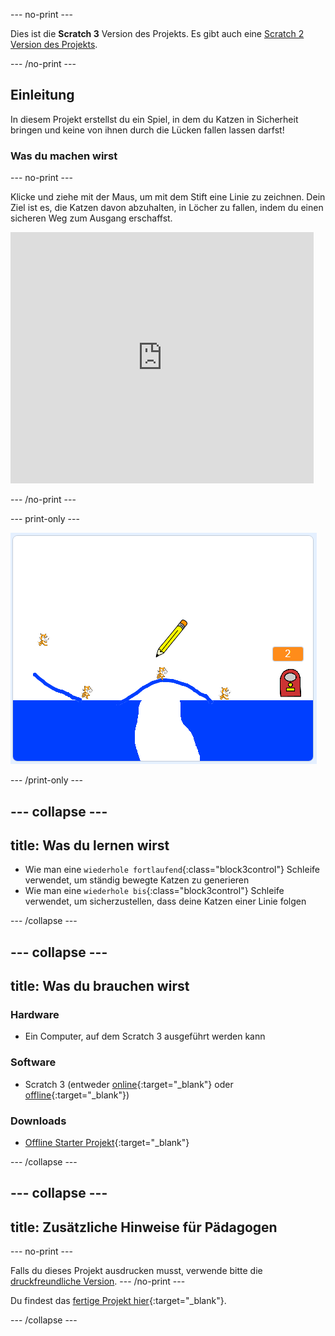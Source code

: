 --- no-print ---

Dies ist die **Scratch 3** Version des Projekts. Es gibt auch eine [Scratch 2 Version des Projekts](https://projects.raspberrypi.org/en/projects/cats-scratch2).

--- /no-print ---

## Einleitung

In diesem Projekt erstellst du ein Spiel, in dem du Katzen in Sicherheit bringen und keine von ihnen durch die Lücken fallen lassen darfst!

### Was du machen wirst

--- no-print ---

Klicke und ziehe mit der Maus, um mit dem Stift eine Linie zu zeichnen. Dein Ziel ist es, die Katzen davon abzuhalten, in Löcher zu fallen, indem du einen sicheren Weg zum Ausgang erschaffst.

<div class="scratch-preview">
  <iframe allowtransparency="true" width="485" height="402" src="https://scratch.mit.edu/projects/embed/382076665/?autostart=false" frameborder="0" scrolling="no"></iframe>
</div>

--- /no-print ---

--- print-only ---

![Katzen fertig](images/cats-finished.png)

--- /print-only ---

--- collapse ---
---
title: Was du lernen wirst
---
+ Wie man eine `wiederhole fortlaufend`{:class="block3control"} Schleife verwendet, um ständig bewegte Katzen zu generieren
+ Wie man eine `wiederhole bis`{:class="block3control"} Schleife verwendet, um sicherzustellen, dass deine Katzen einer Linie folgen

--- /collapse ---

--- collapse ---
---
title: Was du brauchen wirst
---
### Hardware

+ Ein Computer, auf dem Scratch 3 ausgeführt werden kann

### Software

+ Scratch 3 (entweder [online](http://rpf.io/scratchon){:target="_blank"} oder [offline](http://rpf.io/scratchoff){:target="_blank"})

### Downloads

+ [Offline Starter Projekt](http://rpf.io/p/de-DE/cats-go){:target="_blank"}

--- /collapse ---

--- collapse ---
---
title: Zusätzliche Hinweise für Pädagogen
---
--- no-print ---

Falls du dieses Projekt ausdrucken musst, verwende bitte die [druckfreundliche Version](https://projects.raspberrypi.org/de-DE/projects/cats/print). --- /no-print ---

Du findest das [fertige Projekt hier](http://rpf.io/p/de-DE/cats-get){:target="_blank"}.

--- /collapse ---